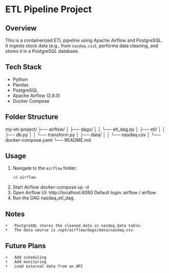 # ETL Pipeline Project 

## Overview
This is a containerized ETL pipeline using Apache Airflow and PostgreSQL. It ingests stock data (e.g., from `nasdaq.csv`), performs data cleaning, and stores it in a PostgreSQL database.

## Tech Stack
- Python
- Pandas
- PostgreSQL
- Apache Airflow (2.8.0)
- Docker Compose

## Folder Structure
my-etl-project/
├── airflow/
│   ├── dags/
│   │   └── etl_dag.py
│   ├── etl/
│   │   ├── db.py
│   │   └── transform.py
│   ├── data/
│   │   └── nasdaq.csv
│   └── docker-compose.yaml
└── README.md

## Usage

1. Navigate to the `airflow` folder:
   ```bash
   cd airflow
2. Start Airflow
    docker-compose up -d
3.	Open Airflow UI: http://localhost:8080
Default login: airflow / airflow
4.	Run the DAG nasdaq_etl_dag.


## Notes
	•	PostgreSQL stores the cleaned data in nasdaq_data table.
	•	The data source is /opt/airflow/dags/data/nasdaq.csv.

## Future Plans
	•	Add scheduling
	•	Add monitoring
	•	Load external data from an API